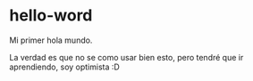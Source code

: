# hello-word
Mi primer hola mundo.

La verdad es que no se como usar bien esto, pero tendré que ir aprendiendo, soy optimista :D
